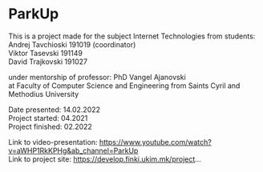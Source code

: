 # ParkUp
This is a project made for the subject Internet Technologies from students: <br />
Andrej Tavchioski 191019 (coordinator) <br /> 
Viktor Tasevski 191149 <br />
David Trajkovski 191027 <br />

under mentorship of professor: PhD Vangel Ajanovski <br />
at Faculty of Computer Science and Engineering from Saints Cyril and Methodius University <br />

Date presented: 14.02.2022 <br />
Project started: 04.2021 <br />
Project finished: 02.2022 <br />
 
Link to video-presentation: https://www.youtube.com/watch?v=aWHP1RkKPHg&ab_channel=ParkUp <br />
Link to project site: https://develop.finki.ukim.mk/project... <br />
